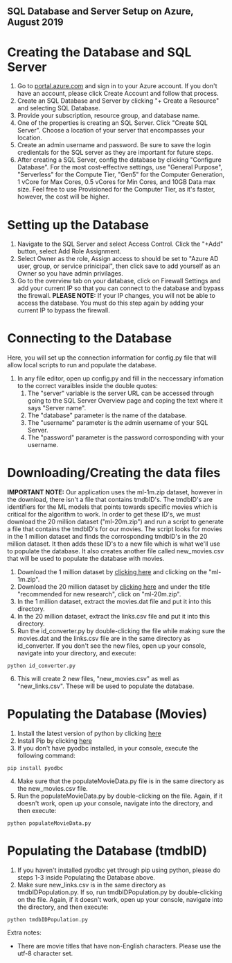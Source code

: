 ## SQL Database and Server Setup on Azure, August 2019 ##

Creating the Database and SQL Server
====================================
1) Go to [portal.azure.com](portal.azure.com) and sign in to your Azure account. If you don't have an account, please click Create Account and follow that process.
2) Create an SQL Database and Server by clicking "+ Create a Resource" and selecting SQL Database.
3) Provide your subscription, resource group, and database name.
4) One of the properties is creating an SQL Server. Click "Create SQL Server". Choose a location of your server that encompasses your location. 
5) Create an admin username and password. Be sure to save the login credientals for the SQL server as they are important for future steps.
6) After creating a SQL Server, config the database by clicking "Configure Database". For the most cost-effective settings, use "General Purpose", "Serverless" for the Compute Tier, "Gen5" for the Computer Generation, 1 vCore for Max Cores, 0.5 vCores for Min Cores, and 10GB Data max size. Feel free to use Provisioned for the Computer Tier, as it's faster, however, the cost will be higher.


Setting up the Database
=======================

1) Navigate to the SQL Server and select Access Control. Click the "+Add" button, select Add Role Assignment.
2) Select Owner as the role, Assign access to should be set to "Azure AD user, group, or service prinicipal", then click save to add yourself as an Owner so you have admin privilages.
3) Go to the overview tab on your database, click on Firewall Settings and add your current IP so that you can connect to the database and bypass the firewall. **PLEASE NOTE:** If your IP changes, you will not be able to access the database. You must do this step again by adding your current IP to bypass the firewall.

Connecting to the Database
=
Here, you will set up the connection information for config.py file that will allow local scripts to run and populate the database. 
1) In any file editor, open up config.py and fill in the neccessary infomation to the correct varaibles inside the double quotes:
	1. The "server" variable is the server URL can be accessed through going to the SQL Server Overview page and coping the text where it says "Server name".
	2. The "database" parameter is the name of the database.
	3. The "username" parameter is the admin username of your SQL Server.
	4. The "password" parameter is the password corrosponding with your username. 

Downloading/Creating the data files
=
**IMPORTANT NOTE:**  Our application uses the ml-1m.zip dataset, however in the download, there isn't a file that contains tmdbID's. The tmdbID's are identifiers for the ML models that points towards specific movies which is critical for the algorithm to work. In order to get these ID's, we must download the 20 million dataset ("ml-20m.zip") and run a script to generate a file that contains the tmdbID's for our movies. The script looks for movies in the 1 million dataset and finds the corrosponding tmdbID's in the 20 million dataset. It then adds these ID's to a new file which is what we'll use to populate the database. It also creates another file called new_movies.csv that will be used to populate the database with movies.

1) Download the 1 million dataset by [clicking here](https://grouplens.org/datasets/movielens/1m/) and clicking on the "ml-1m.zip".
2) Download the 20 million dataset by [clicking here](https://grouplens.org/datasets/movielens/) and under the title "recommended for new research", click on "ml-20m.zip".
3) In the 1 million dataset, extract the movies.dat file and put it into this directory.
4) In the 20 million dataset, extract the links.csv file and put it into this directory. 
5) Run the id_converter.py by double-clicking the file while making sure the movies.dat and the links.csv file are in the same directory as id_converter. If you don't see the new files, open up your console, navigate into your directory, and execute:
``` 
python id_converter.py
```
6) This will create 2 new files, "new_movies.csv" as well as "new_links.csv". These will be used to populate the database.

Populating the Database (Movies)
=
1) Install the latest version of python by clicking [here](https://www.python.org/downloads/)
2) Install Pip by clicking [here](https://pip.pypa.io/en/stable/installing/)
3) If you don't have pyodbc installed, in your console, execute the following command:
```
pip install pyodbc
```
4) Make sure that the populateMovieData.py file is in the same directory as the new_movies.csv file.
5) Run the populateMovieData.py by double-clicking on the file. Again, if it doesn't work, open up your console, navigate into the directory, and then execute:
```
python populateMovieData.py
```

Populating the Database (tmdbID)
=

1) If you haven't installed pyodbc yet through pip using python, please do steps 1-3 inside Populating the Database above. 
2) Make sure new_links.csv is in the same directory as tmdbIDPopulation.py. If so, run tmdbIDPopulation.py by double-clicking on the file. Again, if it doesn't work, open up your console, navigate into the directory, and then execute:
```
python tmdbIDPopulation.py
```



Extra notes:
- There are movie titles that have non-English characters. Please use the utf-8 character set.







